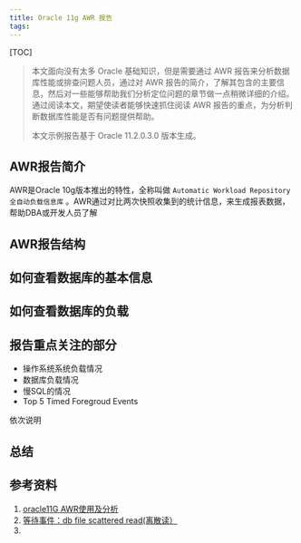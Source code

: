 ```yaml
---
title: Oracle 11g AWR 报告
tags:
---
```


[TOC]

> 本文面向没有太多 Oracle 基础知识，但是需要通过 AWR 报告来分析数据库性能或排查问题人员，通过对 AWR 报告的简介，了解其包含的主要信息，然后对一些能够帮助我们分析定位问题的章节做一点稍微详细的介绍。通过阅读本文，期望使读者能够快速抓住阅读 AWR 报告的重点，为分析判断数据库性能是否有问题提供帮助。
>
> 本文示例报告基于 Oracle 11.2.0.3.0 版本生成。

## AWR报告简介

AWR是Oracle 10g版本推出的特性，全称叫做 `Automatic Workload Repository 全自动负载信息库` 。AWR通过对比两次快照收集到的统计信息，来生成报表数据，帮助DBA或开发人员了解

## AWR报告结构



## 如何查看数据库的基本信息



## 如何查看数据库的负载



## 报告重点关注的部分

* 操作系统系统负载情况
* 数据库负载情况
* 慢SQL的情况
* Top 5 Timed Foregroud Events

依次说明

## 总结



## 参考资料

1. [oracle11G AWR使用及分析](https://www.cnblogs.com/david-zhang-index/archive/2012/08/21/2649252.html)
2. [等待事件：db file scattered read(离散读）](https://blog.csdn.net/haojiubujian920416/article/details/81506982)
3. []()

